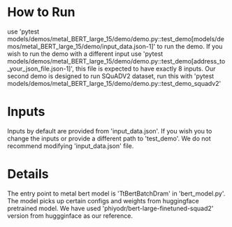 # How to Run
use 'pytest models/demos/metal_BERT_large_15/demo/demo.py::test_demo[models/demos/metal_BERT_large_15/demo/input_data.json-1]' to run the demo. If you wish to run the demo with a different input use 'pytest models/demos/metal_BERT_large_15/demo/demo.py::test_demo[address_to_your_json_file.json-1]', this file is expected to have exactly 8 inputs.
Our second demo is designed to run SQuADV2 dataset, run this with 'pytest models/demos/metal_BERT_large_15/demo/demo.py::test_demo_squadv2'

# Inputs
Inputs by default are provided from 'input_data.json'. If you wish you to change the inputs or provide a different path to 'test_demo'. We do not recommend modifying 'input_data.json' file.

# Details
The entry point to metal bert model is 'TtBertBatchDram' in 'bert_model.py'. The model picks up certain configs and weights from huggingface pretrained model. We have used 'phiyodr/bert-large-finetuned-squad2' version from huggginface as our reference.
